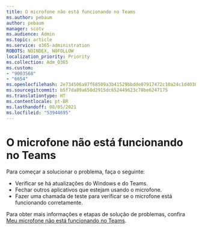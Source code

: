 ```yaml
---
title: O microfone não está funcionando no Teams
ms.author: pebaum
author: pebaum
manager: scotv
ms.audience: Admin
ms.topic: article
ms.service: o365-administration
ROBOTS: NOINDEX, NOFOLLOW
localization_priority: Priority
ms.collection: Adm_O365
ms.custom:
- "9003568"
- "6654"
ms.openlocfilehash: 2e734506a97f68509a3b41529bbdde07917472c10a24c1d40305fdad7feff41a
ms.sourcegitcommit: b5f7da89a650d2915dc652449623c78be6247175
ms.translationtype: HT
ms.contentlocale: pt-BR
ms.lasthandoff: 08/05/2021
ms.locfileid: "53944695"
---
```

# <a name="microphone-isnt-working-in-teams"></a>O microfone não está funcionando no Teams

Para começar a solucionar o problema, faça o seguinte:

- Verificar se há atualizações do Windows e do Teams.
- Fechar outros aplicativos que estejam usando o microfone.
- Fazer uma chamada de teste para verificar se o microfone está funcionando corretamente.

Para obter mais informações e etapas de solução de problemas, confira [Meu microfone não está funcionando no Teams](https://support.microsoft.com/office/666d1123-9dd0-4a31-ad2e-a758b204f33a).
